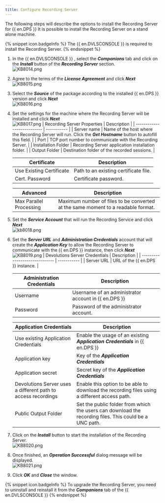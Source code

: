 ```yaml
---
title: Configure Recording Server
---
```

The following steps will describe the options to install the Recording Server for {{ en.DPS }} It is possible to install the Recording Server on a stand alone machine.

{% snippet icon.badgeInfo %}
The {{ en.DVLSCONSOLE }} is required to install the Recording Server.
{% endsnippet %}

1. In the {{ en.DVLSCONSOLE }} , select the ***Companions*** tab and click on the ***Install*** button of the ***Recording Server*** section.  
![KB8014.png](/img/en/kb/KB8014.png)

1. Agree to the terms of the ***License Agreement*** and click ***Next***  
![KB8015.png](/img/en/kb/KB8015.png)

1. Select the ***Source*** of the package according to the installed {{ en.DPS }} version and click ***Next***  
![KB8016.png](/img/en/kb/KB8016.png)

1. Set the settings for the machine where the Recording Server will be installed and click ***Next***  
![KB8017.png](/img/en/kb/KB8017.png)
   | Recording Server Properties | Description |
   | --------------------------- | ----------- |
   | Server name                 | Name of the host where the Recording Server will run. Click the ***Get Hostname*** button to autofill this field. |
   | Port                        | TCP port number to communicate with the Recording Server. |
   | Installation Folder         | Recording Server application installation folder. |
   | Output Folder               | Destination folder of the recorded sessions. |

   | Certificate              | Description |
   | ------------------------ | ----------- |
   | Use Existing Certificate | Path to an existing certificate file. |
   | Cert. Password           | Certificate password. |

   | Advanced                | Description |
   | ----------------------- | ----------- |
   | Max Parallel Processing | Maximum number of files to be converted at the same moment to a readable format. |

5. Set the ***Service Account*** that will run the Recording Service and click ***Next***  
![kb8018.png](/img/en/kb/kb8018.png)

6. Set the ***Server URL*** and ***Administration Credentials*** account that will create the ***Application Key*** to allow the Recording Server to communicate with the {{ en.DPS }} instance, then click ***Next***  
![KB8019.png](/img/en/kb/KB8019.png)
   | Devolutions Server Credentials | Description |
   | ------------------------------ | ----------- |
   | Server URL                     | URL of the {{ en.DPS }} instance. |

   | Administration Credentials | Description |
   | -------------------------- | ----------- |
   | Username                   | Username of an administrator account in {{ en.DPS }} |
   | Password                   | Password of the administrator account. |

   | Application Credentials                                       | Description |
   | ------------------------------------------------------------- | ----------- |
   | Use existing Application Credentials                          | Enable the usage of an existing ***Application Credentials*** in {{ en.DPS }} |
   | Application key                                               | Key of the ***Application Credentials*** |
   | Application secret                                            | Secret key of the ***Application Credentials*** |
   | Devolutions Server uses a different path to access recordings | Enable this option to be able to download the recording files using a different access path. |
   | Public Output Folder                                          | Set the public folder from which the users can download the recording files. This could be a UNC path. |

7. Click on the ***Install*** button to start the installation of the Recording Server.  
![KB8020.png](/img/en/kb/KB8020.png)

1. Once finished, an ***Operation Successful*** dialog message will be displayed.  
![KB8021.png](/img/en/kb/KB8021.png)

1. Click ***OK*** and ***Close*** the window.

{% snippet icon.badgeInfo %}
To upgrade the Recording Server, you need to uninstall and reinstall it from the ***Companions*** tab of the {{ en.DVLSCONSOLE }}
{% endsnippet %}